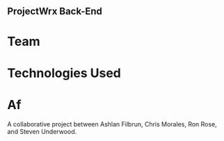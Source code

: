 ## ProjectWrx  Back-End



# Team 



# Technologies Used



# Af







A collaborative project between Ashlan Filbrun, Chris Morales, Ron Rose, and Steven Underwood.
